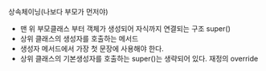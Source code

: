 상속체이닝(나보다 부모가 먼저야)
- 맨 위 부모클래스 부터 객체가 생성되어 자식까지 연결되는 구조
super()
- 상위 클래스의 생성자를 호출하는 메서드
- 생성자 메서드에서 가장 첫 문장에 사용해야 한다.
- 상위 클래스의 기본생성자를 호출하는 super()는 생략되어 있다.
재정의 override
